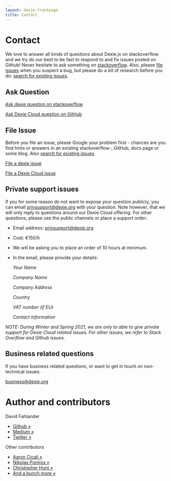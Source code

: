 ```yaml
---
layout: dexie-frontpage
title: Contact
---
```

# Contact

We love to answer all kinds of questions about Dexie.js on stackoverflow and we try do our best to be fast to respond to and fix issues posted on Github! Never hesitate to ask something on [stackoverflow](http://stackoverflow.com/questions/ask?tags=dexie). Also, please [file issues](https://github.com/dfahlander/Dexie.js/issues/new) when you suspect a bug, but please do a bit of research before you do: [search for existing issues](https://github.com/dfahlander/Dexie.js/issues?q=is%3Aissue).

## Ask Question
[Ask dexie question on stackoverflow](http://stackoverflow.com/questions/ask?tags=dexie)

[Ask Dexie Cloud question on GitHub](https://github.com/dfahlander/Dexie.js/issues/new?labels=cloud,question)

## File Issue
Before you file an issue, please Google your problem first - chances are you find hints or answers in an existing stackoverflow-, GitHub, docs page or some blog. Also [search for existing issues](https://github.com/dfahlander/Dexie.js/issues?q=is%3Aissue).

[File a dexie issue](https://github.com/dfahlander/Dexie.js/issues/new)

[File a Dexie Cloud issue](https://github.com/dfahlander/Dexie.js/issues/new?labels=cloud)

## Private support issues

If you for some reason do not want to expose your question publicly, you can email [privsupport@dexie.org](mailto:privsupport@dexie.org) with your question. Note however, that we will only reply to questions around our Dexie Cloud offering. For other questions, please use the public channels or place a support order:

* Email address: [privsupport@dexie.org](mailto:privsupport@dexie.org)
* Cost: €150/h
* We will be asking you to place an order of 10 hours at minimum.
* In the email, please provide your details:

    *Your Name*


    *Company Name*

    *Company Address*

    *Country*

    *VAT number (if EU)*

    *Contact information*


*NOTE: During Winter and Spring 2021, we are only to able to give private support for Dexie Cloud related issues. For other issues, we refer to Stack Overflow and Github issues.*

## Business related questions

If you have business related questions, or want to get in touch on non-technical issues:

[business@dexie.org](mailto:business@dexie.org)

# Author and contributors

David Fahlander

- [Github &raquo;](https://github.com/dfahlander)
- [Medium &raquo;](https://medium.com/@dfahlander)
- [Twitter &raquo;](https://twitter.com/dfahlander)

Other contributors

- [Aaron Cicali &raquo;](https://github.com/acicali)
- [Nikolas Poniros &raquo;](https://poniros.de)
- [Christopher Hunt &raquo;](https://github.com/chrahunt)
- [And a bunch more &raquo;](https://github.com/dfahlander/Dexie.js/graphs/contributors)
